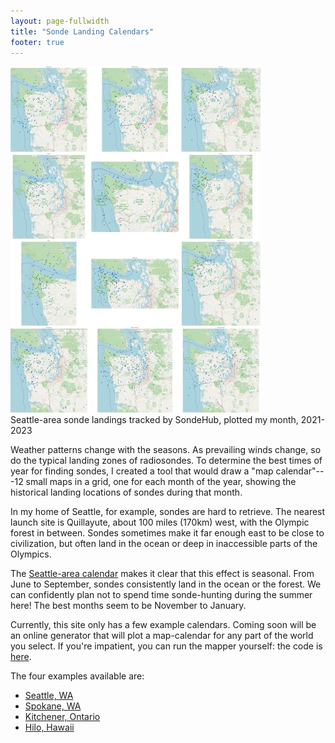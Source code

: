 ```yaml
---
layout: page-fullwidth
title: "Sonde Landing Calendars"
footer: true
---
```


<div class="lec-right-image">
  <div class="lec-captioned-image">
    <a href="https://sondesearch.lectrobox.com/vault/calendars/seattle-landings-by-month.webp">
       <img width="400" src="images/seattle-calendar-thumb.webp" />
    </a>
    <div class="caption">Seattle-area sonde landings tracked by SondeHub, plotted my month, 2021-2023</div>
  </div>
</div>

Weather patterns change with the seasons. As prevailing winds change, so do the
typical landing zones of radiosondes. To determine the best times of year for
finding sondes, I created a tool that would draw a "map calendar"---12 small
maps in a grid, one for each month of the year, showing the historical landing
locations of sondes during that month.

In my home of Seattle, for example, sondes are hard to retrieve. The nearest
launch site is Quillayute, about 100 miles (170km) west, with the Olympic forest
in between. Sondes sometimes make it far enough east to be close to
civilization, but often land in the ocean or deep in inaccessible parts of the
Olympics.

The [Seattle-area
calendar](https://sondesearch.lectrobox.com/vault/calendars/seattle-landings-by-month.webp)
makes it clear that this effect is seasonal. From June to September, sondes
consistently land in the ocean or the forest. We can confidently plan not to
spend time sonde-hunting during the summer here! The best months seem to be
November to January.

Currently, this site only has a few example calendars. Coming soon will be an
online generator that will plot a map-calendar for any part of the world you
select. If you're impatient, you can run the mapper yourself: the code is
[here](https://github.com/jonhnet/sonde-search/blob/main/analyzers/landings-by-month.py).

The four examples available are:

* [Seattle, WA](https://sondesearch.lectrobox.com/vault/calendars/seattle-landings-by-month.webp)
* [Spokane, WA](https://sondesearch.lectrobox.com/vault/calendars/spokane-landings-by-month.webp)
* [Kitchener, Ontario](https://sondesearch.lectrobox.com/vault/calendars/kitchener-landings-by-month.webp)
* [Hilo, Hawaii](https://sondesearch.lectrobox.com/vault/calendars/hilo-landings-by-month.webp)
